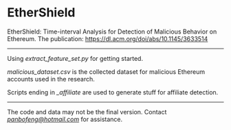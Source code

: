 # EtherShield
EtherShield: Time-interval Analysis for Detection of Malicious Behavior on Ethereum. The publication: https://dl.acm.org/doi/abs/10.1145/3633514

---------

Using *extract_feature_set.py* for getting started.

*malicious_dataset.csv* is the collected dataset for malicious Ethereum accounts used in the research.

Scripts ending in *_affiliate* are used to generate stuff for affiliate detection.

--------------

The code and data may not be the final version. Contact *panbofeng@hotmail.com* for assistance.

